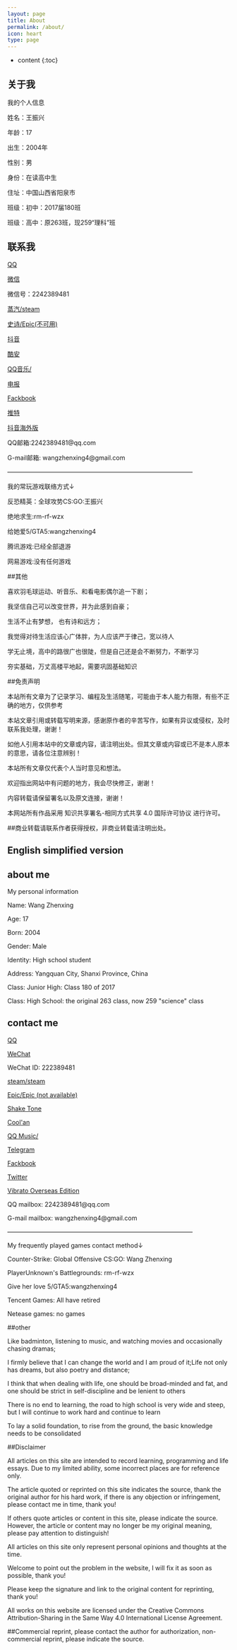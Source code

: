 ```yaml
---
layout: page
title: About
permalink: /about/
icon: heart
type: page
---
```


* content
{:toc}

## 关于我

<p>我的个人信息</p>

<p>姓名：王振兴</p>

<p>年龄：17</p>

<p>出生：2004年</p>

<p>性别：男</p>

<p>身份：在读高中生</p>

<p>住址：中国山西省阳泉市</p>

<p>班级：初中：2017届180班

<p>班级：高中：原263班，现259“理科”班</p>


## 联系我

<p><a href="mqqapi://card/show_pslcard?src_type=internal&amp;source=sharecard&amp;version=1&amp;uin=2242389481" target="_blank" textvalue="mqqapi://card/show_pslcard?src_type=internal&amp;source=sharecard&amp;version=1&amp;uin=2242389481">QQ</a></p>
<p><a href="https://uploader.shimo.im/f/itv1IrT2mEvN59B5.png" target="_blank" textvalue="https://uploader.shimo.im/f/itv1IrT2mEvN59B5.png">微信</a></p>
<p>微信号：2242389481</p>
<p><a href="https://steamcommunity.com/profiles/76561198940495776/" target="_blank" textvalue="https://steamcommunity.com/profiles/76561198940495776/">蒸汽/steam</a></p>
<p><a href="网站链接" target="_blank" textvalue="网站链接">史诗/Epic(不可用)</a></p>
<p><a href="https://uploader.shimo.im/f/PdJQn0lbmpISXks8.png" target="_blank" textvalue="https://uploader.shimo.im/f/PdJQn0lbmpISXks8.png">抖音</a></p>
<p><a href="http://www.coolapk.com/u/2698377" target="_blank" textvalue="http://www.coolapk.com/u/2698377">酷安</a></p>
<p><a href="https://c.y.qq.com/base/fcgi-bin/u?__=6EBZyJ0" target="_blank" textvalue="https://c.y.qq.com/base/fcgi-bin/u?__=6EBZyJ0">QQ音乐/</a></p>
<p><a href="https://t.me/ZhenxingWang" target="_blank" textvalue="https://t.me/ZhenxingWang">电报</a></p>
<p><a href="https://www.facebook.com/profile.php?id=100048466251642" target="_blank" textvalue="https://www.facebook.com/profile.php?id=100048466251642">Fackbook</a></p>
<p><a href="https://twitter.com/WangZhenxing4?s=09" target="_blank" textvalue="https://twitter.com/WangZhenxing4?s=09">推特</a></p>
<p><a href="http://tiktok.com/@user53152252" target="_blank" textvalue="http://tiktok.com/@user53152252">抖音海外版</a></p>
<p>QQ邮箱:2242389481@qq.com</p>
<p>G-mail邮箱: wangzhenxing4@gmail.com
<p>——————————————————————————————</p>
<p>我的常玩游戏联络方式↓</p>
<p>反恐精英：全球攻势CS:GO:王振兴</p>
<p>绝地求生:rm-rf-wzx</p>
<p>给她爱5/GTA5:wangzhenxing4</p>
<p>腾讯游戏:已经全部退游</p>
<p>网易游戏:没有任何游戏</p>

##其他

喜欢羽毛球运动、听音乐、和看电影偶尔追一下剧；

我坚信自己可以改变世界，并为此感到自豪；

生活不止有梦想， 也有诗和远方；

我觉得对待生活应该心广体胖，为人应该严于律己，宽以待人

学无止境，高中的路很广也很陡，但是自己还是会不断努力，不断学习

夯实基础，万丈高楼平地起，需要巩固基础知识

##免责声明

本站所有文章为了记录学习、编程及生活随笔，可能由于本人能力有限，有些不正确的地方，仅供参考

本站文章引用或转载写明来源，感谢原作者的辛苦写作，如果有异议或侵权，及时联系我处理，谢谢！

如他人引用本站中的文章或内容，请注明出处。但其文章或内容或已不是本人原本的意思，请各位注意辨别！

本站所有文章仅代表个人当时意见和想法。

欢迎指出网站中有问题的地方，我会尽快修正，谢谢！

内容转载请保留署名以及原文连接，谢谢！

本网站所有作品采用 知识共享署名-相同方式共享 4.0 国际许可协议 进行许可。

##商业转载请联系作者获得授权，非商业转载请注明出处。

## English simplified version

## about me

 <p>My personal information</p>

 <p>Name: Wang Zhenxing</p>

 <p>Age: 17</p>

 <p>Born: 2004</p>

 <p>Gender: Male</p>

 <p>Identity: High school student</p>

 <p>Address: Yangquan City, Shanxi Province, China</p>

 <p>Class: Junior High: Class 180 of 2017

 <p>Class: High School: the original 263 class, now 259 "science" class</p>

 ## contact me

 <p><a href="mqqapi://card/show_pslcard?src_type=internal&source=sharecard&version=1&uin=2242389481" target="_blank" textvalue="mqqapi://card/show_pslcard?src_type=internal&source=sharecard&version=1&uin=  2242389481">QQ</a></p>

 <p><a href="https://uploader.shimo.im/f/itv1IrT2mEvN59B5.png" target="_blank" textvalue="https://uploader.shimo.im/f/itv1IrT2mEvN59B5.png">WeChat  </a></p>

 <p>WeChat ID: 222389481</p>

 <p><a href="https://steamcommunity.com/profiles/76561198940495776/" target="_blank" textvalue="https://steamcommunity.com/profiles/76561198940495776/">steam/steam</a>  </p>

 <p><a href="Website link" target="_blank" textvalue="Website link">Epic/Epic (not available)</a></p>

 <p><a href="https://uploader.shimo.im/f/PdJQn0lbmpISXks8.png" target="_blank" textvalue="https://uploader.shimo.im/f/PdJQn0lbmpISXks8.png">Shake  Tone</a></p>

 <p><a href="http://www.coolapk.com/u/2698377" target="_blank" textvalue="http://www.coolapk.com/u/2698377">Cool'an</a  ></p>

 <p><a href="https://cyqq.com/base/fcgi-bin/u?__=6EBZyJ0" target="_blank" textvalue="https://cyqq.com/base/fcgi-  bin/u?__=6EBZyJ0">QQ Music/</a></p>

 <p><a href="https://t.me/ZhenxingWang" target="_blank" textvalue="https://t.me/ZhenxingWang">Telegram</a></p>

 <p><a href="https://www.facebook.com/profile.php?id=100048466251642" target="_blank" textvalue="https://www.facebook.com/profile.php?id=  100048466251642">Fackbook</a></p>

 <p><a href="https://twitter.com/WangZhenxing4?s=09" target="_blank" textvalue="https://twitter.com/WangZhenxing4?s=09">Twitter</a  ></p>

 <p><a href="http://tiktok.com/@user53152252" target="_blank" textvalue="http://tiktok.com/@user53152252">Vibrato Overseas Edition</a></p  >

 <p>QQ mailbox: 2242389481@qq.com</p>

 <p>G-mail mailbox: wangzhenxing4@gmail.com

 <p>——————————————————————————————</p>

 <p>My frequently played games contact method↓</p>

 <p>Counter-Strike: Global Offensive CS:GO: Wang Zhenxing</p>

 <p> PlayerUnknown's Battlegrounds: rm-rf-wzx</p>

 <p>Give her love 5/GTA5:wangzhenxing4</p>

 <p>Tencent Games: All have retired</p>

 <p>Netease games: no games</p>

 ##other

 Like badminton, listening to music, and watching movies and occasionally chasing dramas;

 I firmly believe that I can change the world and I am proud of it;Life not only has dreams, but also poetry and distance;

 I think that when dealing with life, one should be broad-minded and fat, and one should be strict in self-discipline and be lenient to others

 There is no end to learning, the road to high school is very wide and steep, but I will continue to work hard and continue to learn

 To lay a solid foundation, to rise from the ground, the basic knowledge needs to be consolidated

 ##Disclaimer

 All articles on this site are intended to record learning, programming and life essays. Due to my limited ability, some incorrect places are for reference only.

 The article quoted or reprinted on this site indicates the source, thank the original author for his hard work, if there is any objection or infringement, please contact me in time, thank you!

 If others quote articles or content in this site, please indicate the source.  However, the article or content may no longer be my original meaning, please pay attention to distinguish!

 All articles on this site only represent personal opinions and thoughts at the time.

 Welcome to point out the problem in the website, I will fix it as soon as possible, thank you!

 Please keep the signature and link to the original content for reprinting, thank you!

 All works on this website are licensed under the Creative Commons Attribution-Sharing in the Same Way 4.0 International License Agreement.

 ##Commercial reprint, please contact the author for authorization, non-commercial reprint, please indicate the source.
